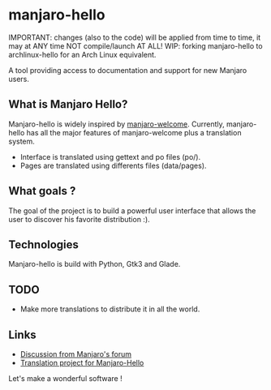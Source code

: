 manjaro-hello
=============

IMPORTANT: changes (also to the code) will be applied from time to time, it may at ANY time NOT compile/launch AT ALL!
WIP: forking manjaro-hello to archlinux-hello for an Arch Linux equivalent.

A tool providing access to documentation and support for new Manjaro users.

## What is Manjaro Hello?

Manjaro-hello is widely inspired by [manjaro-welcome](https://github.com/manjaro/manjaro-welcome).
Currently, manjaro-hello has all the major features of manjaro-welcome plus a translation system.
- Interface is translated using gettext and po files (po/).
- Pages are translated using differents files (data/pages).

## What goals ?

The goal of the project is to build a powerful user interface that allows the user to discover his favorite distribution :).

## Technologies

Manjaro-hello is build with Python, Gtk3 and Glade.

## TODO

- Make more translations to distribute it in all the world.

## Links

- [Discussion from Manjaro's forum](https://forum.manjaro.org/t/start-work-on-a-new-welcome-screen-for-manjaro/13685)
- [Translation project for Manjaro-Hello](https://www.transifex.com/manjarolinux/manjaro-hello)

Let's make a wonderful software !
